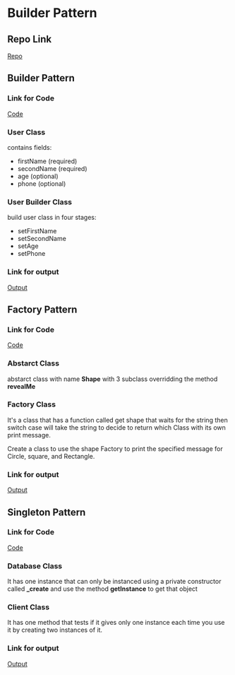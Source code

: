 # Builder Pattern

## Repo Link
[Repo](https://github.com/ShazaAllam2001/design_patterns)

## Builder Pattern

### Link for Code
[Code](https://github.com/ShazaAllam2001/design_patterns/blob/main/builder_pattern)

### User Class
contains fields:
- firstName (required)
- secondName (required)
- age (optional)
- phone (optional)

### User Builder Class
build user class in four stages:
- setFirstName
- setSecondName
- setAge
- setPhone

### Link for output
[Output](https://github.com/ShazaAllam2001/design_patterns/blob/main/builder_pattern/output)


## Factory Pattern

### Link for Code
[Code](https://github.com/ShazaAllam2001/design_patterns/blob/main/factory_pattern)

### Abstarct Class
abstarct class with name **Shape** with 3 subclass overridding the method **revealMe**

### Factory Class
It's a class that has a function called get shape that waits for the string then switch case will take the string to decide to return which Class with its own print message.

Create a class to use the shape Factory to print the specified message for Circle, square, and Rectangle.

### Link for output
[Output](https://github.com/ShazaAllam2001/design_patterns/blob/main/factory_pattern/output)


## Singleton Pattern

### Link for Code
[Code](https://github.com/ShazaAllam2001/design_patterns/blob/main/singleton_pattern)

### Database Class
It has one instance that can only be instanced using a private constructor called **_create** and use the method **getInstance** to get that object

### Client Class
It has one method that tests if it gives only one instance each time you use it by creating two instances of it.

### Link for output
[Output](https://github.com/ShazaAllam2001/design_patterns/blob/main/singleton_pattern/output)